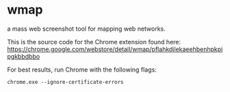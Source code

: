 # wmap
a mass web screenshot tool for mapping web networks.

This is the source code for the Chrome extension found here:
https://chrome.google.com/webstore/detail/wmap/pflahkdjlekaeehbenhpkpipgkbbdbbo

For best results, run Chrome with the following flags:
```
chrome.exe --ignore-certificate-errors
```
